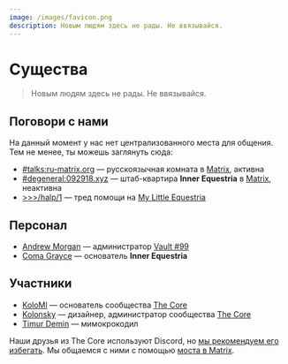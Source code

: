 ```yaml
---
image: /images/favicon.png
description: Новым людям здесь не рады. Не ввязывайся.
---
```


# Существа

> Новым людям здесь не рады. Не ввязывайся.

## Поговори с нами

На данный момент у нас нет централизованного места для общения. Тем не менее, ты
можешь заглянуть сюда:

- [#talks:ru-matrix.org](https://matrix.to/#/#talks:ru-matrix.org) — русскоязычная комната в [Matrix](/ru/how/matrix.md), активна
- [#degeneral:092918.xyz](https://matrix.to/#/#degeneral:092918.xyz) — штаб-квартира **Inner Equestria** в [Matrix](/ru/how/matrix.md), неактивна
- [>>>/halp/1](https://mle.party/halp/res/1.html) — тред помощи на [My Little Equestria](/ru/how/lynxchan.md)

## Персонал

- [Andrew Morgan](https://amorgan.xyz) — администратор [Vault #99](/ru/how/peertube.md)
- [Coma Grayce](/who/commagray.md) — основатель **Inner Equestria**

## Участники

- [KoloMl](http://kolo.gq) — основатель сообщества [The Core](https://discordapp.com/invite/cHRkZvZ)
- [Kolonsky](https://klnsk.ddns.net) — дизайнер, администратор сообщества [The Core](https://discordapp.com/invite/cHRkZvZ)
- [Timur Demin](https://tdem.in) — мимокрокодил

Наши друзья из The Core используют Discord, но [мы рекомендуем его избегать](https://stallman.org/discord.html). Мы общаемся с ними с помощью [моста в Matrix](https://github.com/Half-Shot/matrix-appservice-discord).
